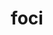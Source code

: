 ---
category: 4-letters
denotation: null
name: foci
reference_link: https://www.etymonline.com/word/foci
root_language: null
root_name: null
title: foci
type: free
word_sums:
- respelling: foci
  sum: 'Foci + '
---